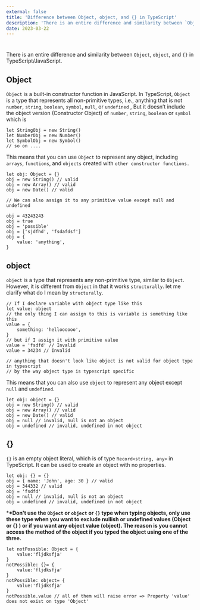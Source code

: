 ```yaml
---
external: false
title: 'Difference between Object, object, and {} in TypeScript'
description: 'There is an entire difference and similarity between `Object`, `object`, and `{}` in TypeScript/JavaScript.'
date: 2023-03-22
---
```


#

There is an entire difference and similarity between `Object`, `object`, and `{}` in TypeScript/JavaScript.

## Object

`Object` is a built-in constructor function in JavaScript. In TypeScript, `Object` is a type that represents all non-primitive types, i.e., anything that is not `number`, `string`, `boolean`, `symbol`, `null`, or `undefined` , But it doesn’t include the object version (Constructor Object) of `number`, `string`, `boolean` or `symbol` which is

```tsx
let StringObj = new String()
let NumberObj = new Number()
let SymbolObj = new Symbol()
// so on ....
```

This means that you can use `Object` to represent any object, including `arrays`, `functions`, and `objects` created with `other constructor functions.`

```tsx
let obj: Object = {}
obj = new String() // valid
obj = new Array() // valid
obj = new Date() // valid

// We can also assign it to any primitive value except null and undefined

obj = 43243243
obj = true
obj = 'possible'
obj = ['sjdfhd', 'fsdafdsf']
obj = {
	value: 'anything',
}
```

## **object**

`object` is a type that represents any non-primitive type, similar to `Object`. However, it is different from `Object` in that it works `structurally`. let me clarify what do I mean by `structurally`.

```tsx
// If I declare variable with object type like this
let value: object
// the only thing I can assign to this is variable is something like this
value = {
	something: 'helloooooo',
}
// but if I assign it with primitive value
value = 'fsdfd' // Invalid
value = 34234 // Invalid

// anything that doesn't look like object is not valid for object type in typescript
// by the way object type is typescript specific
```

This means that you can also use `object` to represent any object except `null` and `undefined`.

```tsx
let obj: object = {}
obj = new String() // valid
obj = new Array() // valid
obj = new Date() // valid
obj = null // invalid, null is not an object
obj = undefined // invalid, undefined in not object
```

## **{}**

`{}` is an empty object literal, which is of type `Record<string, any>` in TypeScript. It can be used to create an object with no properties.

```tsx
let obj: {} = {}
obj = { name: 'John', age: 30 } // valid
obj = 344332 // valid
obj = 'fsdfd'
obj = null // invalid, null is not an object
obj = undefined // invalid, undefined in not object
```

\***\*Don't use the `Object` or `object` or `{}` type when typing objects, only use these type when you want to exclude nullish or undefined values (Object or {} ) or if you want any object value (object). The reason is you cannot access the method of the object if you typed the object using one of the three.**

```tsx
let notPossible: Object = {
    value:'fljdksfja'
}
notPossible: {}= {
    value:'fljdksfja'
}
notPossible: object= {
    value:'fljdksfja'
}
notPossible.value // all of them will raise error => Property 'value' does not exist on type 'Object'
```
